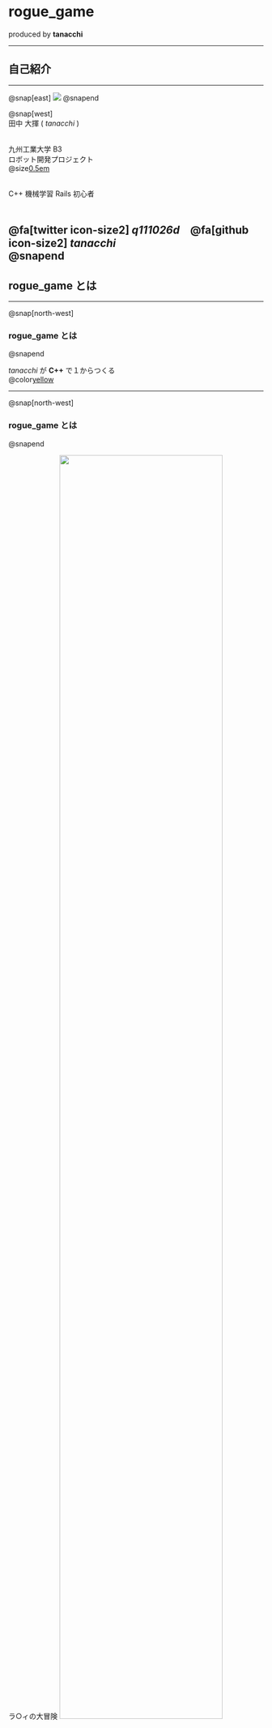 # rogue_game
 produced by **tanacchi**

---

## 自己紹介

---
@snap[east]
<img src="rogue_game/assets/tanacchi.jpeg" />
@snapend

@snap[west]
<br>
田中 大揮 ( *tanacchi* )<br><br>

九州工業大学 B3  
ロボット開発プロジェクト  
@size[0.5em](つくばチャレンジに参加)<br><br>

C++ 機械学習 Rails 初心者  <br><br>

@fa[twitter icon-size2] *q111026d*　@fa[github  icon-size2] *tanacchi*  
@snapend
---

## rogue_game とは

---
@snap[north-west]
### rogue_game とは
@snapend

*tanacchi* が **C++** で１からつくる  
@color[yellow](ローグライクゲーム)

---
@snap[north-west]
### rogue_game とは
@snapend

ラ○ィの大冒険
<img src="rogue_game/assets/rami.jpg" height="80%" width="80%" />

---
@snap[north-west]
### rogue_game とは
@snapend

<img src="rogue_game/assets/rami_playing.jpg" height="80%" width="80%" />

---
@snap[north-west]
### rogue_game とは
@snapend

<br>
@size[0.8em](コンピューターRPG 黎明期に誕生した、 <br> テキストユーザーインターフェースの探索型RPG。)
<img src="rogue_game/assets/rogue_wiki.png" width="80%" height="80%" />

---

## 動機

---
@snap[north-west]
### 動機
@snapend

ロボット飽きたわ

---
@transition[none]
@snap[north-west]
### 動機
@snapend

~~ロボット飽きたわ~~

---
@snap[north-west]
### 動機
@snapend

( ˘⊖˘) 。o( （ある程度の規模の）@color[yellow](**ゲームシステムを**)（C++ で）**構築してみたい** )

---

## コンセプト

---
@snap[north-west]
### コンセプト
@snapend

@size[0.8em](グラフィックには興味がないので)  
伝統的なローグライクゲームと同じ  
@color[yellow](**テキストユーザーインターフェース**)

---
@snap[north-west]
### コンセプト
@snapend

伝統的なローグライクゲームの欠点
### 操作性が良くない

---

コマンド | 動作  
--- | ---  
r | 巻物を読む  
w | 武器を手に構える  
t | 所持品を投げる  
q | 飲み薬を飲む  
P | 指輪をはめる  
\> | 階段を降りる  

矢印キーと決定キー ＋α で完結させたい

---
@snap[north-west]
### コンセプト
@snapend

* （伝統的な）ロマンあふれる感じ  
* 取っつきやすさ  
* オジリナリティ  
* @size[1.5em](美しい設計)  |

---

## 開発状況

---
@snap[north-west]
### 開発状況
@snapend


ひとり Issue
<img src="rogue_game/assets/Issues.png" width="80%" height="80%" />


---
@snap[north-west]
### 開発状況
@snapend


ひとり Issue
<img src="rogue_game/assets/IssueContent.png" width="80%" height="80%" />


---
@snap[north-west]
### 開発状況
@snapend

ひとり Project 
<img src="rogue_game/assets/ToDoList.png" width="80%" height="80%" />


---
@snap[north-west]
### 開発状況
@snapend

ひとり Pull Request 
<img src="rogue_game/assets/PullRequest.png" width="80%" height="80%" />


---
@snap[north-west]
### 開発状況
@snapend

誰も見ない Wiki 
<img src="rogue_game/assets/Wiki.png" width="80%" height="80%" />


---
## 進捗

---
@snap[north-west]
### 進捗
@snapend

512 commit  
1748 行  

（まだまだ駆け出し）

---
@snap[north-west]
### 進捗
@snapend

* マップ(json 形式)の読み込み 
* プレイヤー操作  | 
* アイテム取得＆使用  |

---
@snap[north-west]
### なぜ json ?
@snapend

```json
...
 {
     "type": "floor"
 },
 {
     "type": "door"
 },
 {
     "type": "path"
 },
...
```

```json
...
 {
     "index": "693",
     "type": "gold",
     "amount": "100"
 },
...
```
---
@snap[north-west]
### なぜ json ?
@snapend

* 要素の属性・パラメータを記述できる
* 依存パッケージを最小限にできる |
  - 依存パッケージは Boost と ncurses のみ  |
* でもあくまでスキマ時間でつくる  |
---

## 今後の展望

---
@snap[north-west]
### 今後の展望
@snapend

* モンスター（敵）の実装 
* マップ自動生成 |
* より美しく、拡張しやすい構造に | 
   - 隠し通路 |
   - 特殊攻撃 |

---

## さいごに

---
@snap[north-west]
### さいごに
@snapend

GitPitch よさげです
